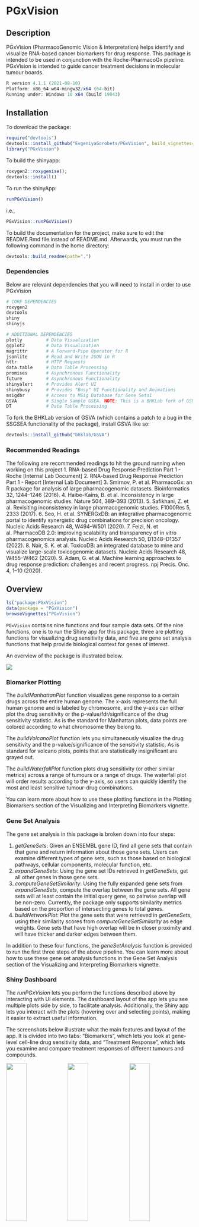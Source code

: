 
<!-- README.md is generated from README.Rmd. Please edit that file -->

# PGxVision

<!-- badges: start -->
<!-- badges: end -->

## Description

PGxVision (PharmacoGenomic Vision & Interpretation) helps identify and
visualize RNA-based cancer biomarkers for drug response. This package is
intended to be used in conjunction with the Roche-PharmacoGx pipeline.
PGxVision is intended to guide cancer treatment decisions in molecular
tumour boards.

``` r
R version 4.1.1 (2021-08-10)
Platform: x86_64-w64-mingw32/x64 (64-bit)
Running under: Windows 10 x64 (build 19043)
```

## Installation

To download the package:

``` r
require("devtools")
devtools::install_github("EvgeniyaGorobets/PGxVision", build_vignettes=TRUE)
library("PGxVision")
```

To build the shinyapp:

``` r
roxygen2::roxygenise();
devtools::install()
```

To run the shinyApp:

``` r
runPGxVision()
```

i.e.,

``` r
PGxVision::runPGxVision()
```


To build the documentation for the project, make sure to edit the README.Rmd file instead of README.md. Afterwards, you must run the following command in the home directory:

``` r
devtools::build_readme(path=".")
```


### Dependencies

Below are relevant dependencies that you will need to install in order
to use PGxVision

``` r
# CORE DEPENDENCIES
roxygen2
devtools
shiny
shinyjs        

# ADDITIONAL DEPENDENCIES
plotly         # Data Visualization
ggplot2        # Data Visualization
magrittr       # A Forward-Pipe Operator for R
jsonlite       # Read and Write JSON in R
httr           # HTTP Requests
data.table     # Data Table Processing 
promises       # Asynchronous Functionality
future         # Asynchronous Functionality
shinyalert     # Provides Alert UI
shinybusy      # Provides "Busy" UI Functionality and Animations
msigdbr        # Access to MSig Database for Gene Sets1
GSVA           # Single Sample GSEA. NOTE: This is a BHKLab fork of GSVA. View below.
DT             # Data Table Processing 
```

To fork the BHKLab version of GSVA (which contains a patch to a bug in
the SSGSEA functionality of the package), install GSVA like so:

``` r
devtools::install_github("bhklab/GSVA")
```

### Recommended Readings

The following are recommended readings to hit the ground running when
working on this project 1. RNA-based Drug Response Prediction Part 1 -
Roche \[Internal Lab Document\] 2. RNA-based Drug Response Prediction
Part 1 - Report \[Internal Lab Document\] 3. Smirnov, P. et
al. PharmacoGx: an R package for analysis of large pharmacogenomic
datasets. Bioinformatics 32, 1244–1246 (2016). 4. Haibe-Kains, B. et
al. Inconsistency in large pharmacogenomic studies. Nature 504, 389–393
(2013). 5. Safikhani, Z. et al. Revisiting inconsistency in large
pharmacogenomic studies. F1000Res 5, 2333 (2017). 6. Seo, H. et
al. SYNERGxDB: an integrative pharmacogenomic portal to identify
synergistic drug combinations for precision oncology. Nucleic Acids
Research 48, W494–W501 (2020). 7. Feizi, N. et al. PharmacoDB 2.0:
improving scalability and transparency of in vitro pharmacogenomics
analysis. Nucleic Acids Research 50, D1348–D1357 (2022). 8. Nair, S. K.
et al. ToxicoDB: an integrated database to mine and visualize
large-scale toxicogenomic datasets. Nucleic Acids Research 48, W455–W462
(2020). 9. Adam, G. et al. Machine learning approaches to drug response
prediction: challenges and recent progress. npj Precis. Onc. 4, 1–10
(2020).

## Overview

``` r
ls("package:PGxVision")
data(package = "PGxVision")
browseVignettes("PGxVision")
```

`PGxVision` contains nine functions and four sample data sets. Of the
nine functions, one is to run the Shiny app for this package, three are
plotting functions for visualizing drug sensitivity data, and five are
gene set analysis functions that help provide biological context for
genes of interest.

An overview of the package is illustrated below.

![](./inst/extdata/figures/PGxVisionSummary.jpeg)

### Biomarker Plotting

The *buildManhattanPlot* function visualizes gene response to a certain
drugs across the entire human genome. The x-axis represents the full
human genome and is labeled by chromosome, and the y-axis can either
plot the drug sensitivity or the p-value/fdr/significance of the drug
sensitivity statistic. As is the standard for Manhattan plots, data
points are colored according to what chromosome they belong to.

The *buildVolcanoPlot* function lets you simultaneously visualize the
drug sensitivity and the p-value/significance of the sensitivity
statistic. As is standard for volcano plots, points that are
statistically insignificant are grayed out.

The *buildWaterfallPlot* function plots drug sensitivity (or other
similar metrics) across a range of tumours or a range of drugs. The
waterfall plot will order results according to the y-axis, so users can
quickly identify the most and least sensitive tumour-drug combinations.

You can learn more about how to use these plotting functions in the
Plotting Biomarkers section of the Visualizing and Interpreting
Biomarkers vignette.

### Gene Set Analysis

The gene set analysis in this package is broken down into four steps:

1.  *getGeneSets*: Given an ENSEMBL gene ID, find all gene sets that
    contain that gene and return information about those gene sets.
    Users can examine different types of gene sets, such as those based
    on biological pathways, cellular components, molecular function,
    etc.
2.  *expandGeneSets*: Using the gene set IDs retrieved in *getGeneSets*,
    get all other genes in those gene sets.
3.  *computeGeneSetSimilarity*: Using the fully expanded gene sets from
    *expandGeneSets*, compute the overlap between the gene sets. All
    gene sets will at least contain the initial query gene, so pairwise
    overlap will be non-zero. Currently, the package only supports
    similarity metrics based on the proportion of intersecting genes to
    total genes.
4.  *buildNetworkPlot*: Plot the gene sets that were retrieved in
    *getGeneSets*, using their similarity scores from
    *computeGeneSetSimilarity* as edge weights. Gene sets that have high
    overlap will be in closer proximity and will have thicker and darker
    edges between them.

In addition to these four functions, the *geneSetAnalysis* function is
provided to run the first three steps of the above pipeline. You can
learn more about how to use these gene set analysis functions in the
Gene Set Analysis section of the Visualizing and Interpreting Biomarkers
vignette.

### Shiny Dashboard

The *runPGxVision* lets you perform the functions described above by
interacting with UI elements. The dashboard layout of the app lets you
see multiple plots side by side, to facilitate analysis. Additionally,
the Shiny app lets you interact with the plots (hovering over and
selecting points), making it easier to extract useful information.

The screenshots below illustrate what the main features and layout of
the app. It is divided into two tabs: “Biomarkers”, which lets you look
at gene-level cell-line drug sensitivity data, and “Treatment Response”,
which lets you examine and compare treatment responses of different
tumours and compounds.

<!-- The code for placing images inline was taken from jdlong's comment on 
 a post in RStudio Community: 
 jdlong. (2018). How to stack two images horizontally in R Markdown. RStudio 
 Community. 
 https://community.rstudio.com/t/how-to-stack-two-images-horizontally-in-r-markdown/18941 -->

<img src="./inst/extdata/figures/app-1.png" width="33%" /><img src="./inst/extdata/figures/app-2.png" width="33%" /><img src="./inst/extdata/figures/app-3.png" width="33%" />

### Sample Data

The *BRCA.PDXE.paxlitaxel.response* data set is a `data.frame` with
treatment vs. control angle data from BRCA PDXs (patient-derived
xenographs). It is used in the *buildWaterfallPlot* example and was
retrieved from the `Xeva` package.

The *Biomarkers* data set is a `data.frame` with drug
sensitivity/response data in various experiments involving cancer cell
lines (an experiment is a unique combination of a drug, tissue, and
molecular data type). This data set also contains the p-values for the
drug sensitivity statistics. It is used in the *buildManhattanPlot* and
*buildVolcanoPlot* examples and was retrieved from PharmacoDb.

The *GRCh38.p13.Assembly* data set is a `data.frame` containing basic
information about the GRCh38.p13 genome assembly. Most notably, it
includes the names and lengths of all the chromosomes. It is used in the
*buildManhattanPlot* function and was retrieved from Gencode.

The *TestGeneSets* data set is a `data.frame` containing 10 different
gene sets and all their constituent genes. This data set represents all
the gene sets in the “<GO::CC>” (GO cellular compartment) category that
gene ENSG00000012124 is a part of. It is used for testing and was
retrieved from MSigDb.

## Contributions

The author of the package is Evgeniya Gorobets.

`data.table` is used to transform `data.frame`s into `data.table`s in
some plotting and gene set analysis functions (*buildVolcanoPlot,
buildManhattanPlot, queryGene, expandGeneSets,
computeGeneSetSimilarity*). The `data.table` vignettes were used to
create cleaner syntax and optimize table manipulation.

`ggplot2` is used to create non-network plots (*buildVolcanoPlot,
buildManhattanPlot, buildWaterfallPlot*), and `viwNetwork` is used to
create network plots (*buildNetworkPlot*). `ggprism` is used to enhance
the axes on the Manhattan plot (*buildManhattanPlot*). `viridis` is used
to enhance the colors on the network plot (*buildNetworkPlot*).

`checkmate` is used to succinctly check user input in all functions.

`msigdbr` is used to query the MSigDb in gene set analysis functions
(*queryGene, expandGeneSets*).

`shiny`, `shinydashboard`, and `shinybusy` are used to create the Shiny
app and generate UI elements in the app. `plotly` is used to add
interactivity to ggplots that are rendered in the Shiny app.
`visNetwork` is used to add interactivity to visNetwork graphs that are
generated in the Shiny app.

`magrittr` is used to pipe between functions.

## References

### Package References

These references describe any and all packages used in PGxVision.

Almende B.V., Thieurmel, B., & Robert, T. (2021). visNetwork: Network
Visualization using ‘vis.js’ Library. R package version 2.1.0.
<https://CRAN.R-project.org/package=visNetwork>

Bache, S. M., and Wickham, H. (2020). magrittr: A Forward-Pipe Operator
for R. R package version 2.0.1.
<https://CRAN.R-project.org/package=magrittr>

Chang, W. and Borges Ribeiro, B. (2021). shinydashboard: Create
Dashboards with ‘Shiny’. R package version 0.7.2.
<https://CRAN.R-project.org/package=shinydashboard>

Chang, W., Cheng, J., Allaire, J., Sievert, C., Schloerke, B., Xie, Y.,
Allen, J., McPherson, J., Dipert, A., and Borges, B. (2021). shiny: Web
Application Framework for R. R package version 1.7.1.
<https://CRAN.R-project.org/package=shiny>

Dawson, C. (2021). ggprism: A ‘ggplot2’ Extension Inspired by ‘GraphPad
Prism’. R package version 1.0.3.
<https://CRAN.R-project.org/package=ggprism>

Dolgalev, I. (2021). msigdbr: MSigDB Gene Sets for Multiple Organisms in
a Tidy Data Format. R package version 7.4.1.
<https://CRAN.R-project.org/package=msigdbr>

Dowle, M., and Srinivasan, A. (2021). data.table: Extension of
`data.frame`. R package version 1.14.2.
<https://CRAN.R-project.org/package=data.table>.

Garnier, S., Ross, N., Rudis, R., Camargo, A. P., Sciaini, M., and
Scherer, C. (2021). Rvision - Colorblind-Friendly Color Maps for R. R
package version 0.6.2.

Lang, M. (2017). “checkmate: Fast Argument Checks for Defensive R
Programming.” *The R Journal 9*(1), 437-445.
<https://journal.r-project.org/archive/2017/RJ-2017-028/index.html>.

Meyer, F. and Perrier, V. (2020). shinybusy: Busy Indicator for ‘Shiny’
Applications. R package version 0.2.2.
<https://CRAN.R-project.org/package=shinybusy>

R Core Team. (2021). R: A language and environment for statistical
computing. R Foundation for Statistical Computing, Vienna, Austria.
<https://www.R-project.org/>.

Sievert, C. (2020). *Interactive Web-Based Data Visualization with R,
plotly, and shiny*. Chapman and Hall/CRC.

Wickham, H. (2016). ggplot2: Elegant Graphics for Data Analysis.
Springer-Verlag New York. <https://ggplot2.tidyverse.org>.

### Data References

These references indicate the source for all datasets available in
PGxVision.

Feizi, N., Nair, S. K., Smirnov, P., Beri, G., Eeles, C., Esfahani, P.
N., … Haibe-Kains, B. (2021). PharmacoDB 2.0: Improving scalability and
transparency of in vitro pharmacogenomics analysis. *bioRxiv.*
<doi:10.1101/2021.09.21.461211>

Frankish, A., Diekhans, M., Ferreira, A. M., Johnson, R., Jungreis, I.
Loveland, J., Mudge, J. M., Sisu, C., Wright, J., Armstrong, J., Barnes,
I., Berry, A., Bignell, A., Carbonell Sala, S., Chrast, J., Cunningham,
F., Di Domenico, T., Donaldson, S., Fiddes, I. T., García Girón, C., …
Flicek, P. (2019). GENCODE reference annotation for the human and mouse
genomes. *Nucleic acids research, 47*(D1), D766–D773.
<https://doi.org/10.1093/nar/gky955>

Mer A, Haibe-Kains B (2021). Xeva: Analysis of patient-derived xenograft
(PDX) data. R package version 1.10.0.

Subramanian, A., Tamayo, P., Mootha, V. K., Mukherjee, S., Ebert, B. L.,
Gillette, M. A., … Mesirov, J. P. (2005). Gene set enrichment analysis:
A knowledge-based approach for interpreting genome-wide expression
profiles. *Proceedings of the National Academy of Sciences, 102*(43),
15545–15550. <doi:10.1073/pnas.0506580102>

### Code References

These references indicate the source for any code in PGxVision that was
taken directly from a website (not including documentation & vignettes
for packages).

jdlong. (2018). How to stack two images horizontally in R Markdown.
*RStudio Community.*
<https://community.rstudio.com/t/how-to-stack-two-images-horizontally-in-r-markdown/18941>

Perry & YakovL. (2017). Stop vis.js physics after nodes load but allow
drag-able nodes. *StackOverflow.*
<https://stackoverflow.com/questions/32403578/stop-vis-js-physics-after-nodes-load-but-allow-drag-able-nodes>

## Acknowledgements

This package was developed as part of an assessment for 2021 BCB410H:
Applied Bioinformatics, University of Toronto, Toronto, CANADA.
